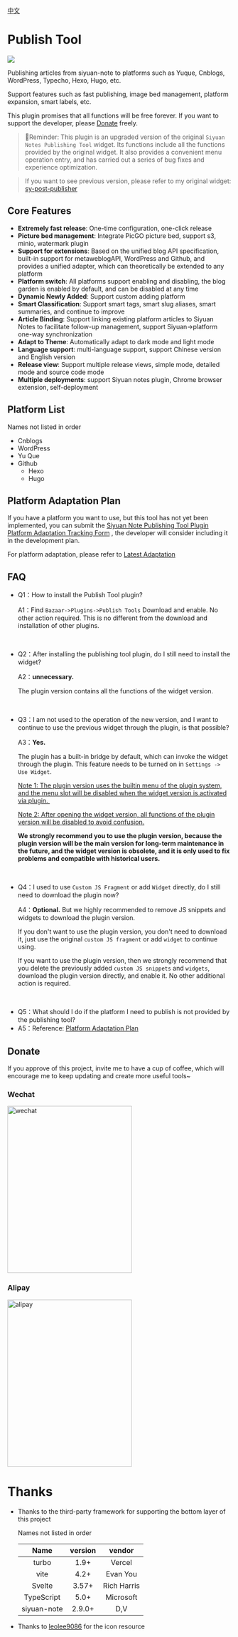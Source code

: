 [中文](README_zh_CN.md)

# Publish Tool

![](https://raw.githubusercontent.com/terwer/siyuan-plugin-publisher/main/plugins/publisher-main/public/icon.png)

Publishing articles from siyuan-note to platforms such as Yuque, Cnblogs, WordPress, Typecho, Hexo, Hugo, etc.

Support features such as fast publishing, image bed management, platform expansion, smart labels, etc.

This plugin promises that all functions will be free forever. If you want to support the developer, please [Donate](https://github.com/terwer/siyuan-plugin-publisher#Donate) freely.

> 🌹Reminder: This plugin is an upgraded version of the original `Siyuan Notes Publishing Tool` widget. Its functions
> include all the functions provided by the original widget. It also provides a convenient menu operation entry, and has
> carried out a series of bug fixes and experience optimization.

> If you want to see previous version, please refer to my original
> widget: [sy-post-publisher](https://github.com/terwer/src-sy-post-publisher)

## Core Features

- **Extremely fast release**: One-time configuration, one-click release
- **Picture bed management**: Integrate PicGO picture bed, support s3, minio, watermark plugin
- **Support for extensions**: Based on the unified blog API specification, built-in support for metaweblogAPI, WordPress
  and Github, and provides a unified adapter, which can theoretically be extended to any platform
- **Platform switch**: All platforms support enabling and disabling, the blog garden is enabled by default, and can be
  disabled at any time
- **Dynamic Newly Added**: Support custom adding platform
- **Smart Classification**: Support smart tags, smart slug aliases, smart summaries, and continue to improve
- **Article Binding**: Support linking existing platform articles to Siyuan Notes to facilitate follow-up management,
  support Siyuan->platform one-way synchronization
- **Adapt to Theme**: Automatically adapt to dark mode and light mode
- **Language support**: multi-language support, support Chinese version and English version
- **Release view**: Support multiple release views, simple mode, detailed mode and source code mode
- **Multiple deployments**: support Siyuan notes plugin, Chrome browser extension, self-deployment

## Platform List

Names not listed in order

- Cnblogs
- WordPress
- Yu Que
- Github
    - Hexo
    - Hugo

## Platform Adaptation Plan

If you have a platform you want to use, but this tool has not yet been implemented, you can submit
the [Siyuan Note Publishing Tool Plugin Platform Adaptation Tracking Form](https://terwergreen.feishu.cn/share/base/form/shrcnGRdThUiqnhBg15xgclMM0c%20)
, the developer will consider including it in the development plan.

For platform adaptation, please refer
to [Latest Adaptation](https://terwergreen.feishu.cn/share/base/view/shrcnWT2IGIz1r94z9qvqUghDzd)

## FAQ

* Q1：How to install the Publish Tool plugin?

  A1：Find `Bazaar->Plugins->Publish Tools` Download and enable. No other action required. This is no different from the download and installation of other plugins.

‍

* Q2：After installing the publishing tool plugin, do I still need to install the widget?

  A2：**unnecessary. ​**

  The plugin version contains all the functions of the widget version.

‍

* Q3：I am not used to the operation of the new version, and I want to continue to use the previous widget through the plugin, is that possible?

  A3：**Yes.**

  The plugin has a built-in bridge by default, which can invoke the widget through the plugin. This feature needs to be turned on in `Settings -> Use Widget`​.

  <u>Note 1: The plugin version uses the builtin menu of the plugin system, and the menu slot will be disabled when the widget version is activated via plugin. ​</u>

  <u>Note 2: After opening the widget version, all functions of the plugin version will be disabled to avoid confusion.</u>

  **We strongly recommend you to use the plugin version, because the plugin version will be the main version for long-term maintenance in the future, and the widget version is obsolete, and it is only used to fix problems and compatible with historical users.**

‍

* Q4：I used to use `Custom JS Fragment`​ or add `Widget`​ directly, do I still need to download the plugin now?

  A4：**Optional.** But we highly recommended to remove JS snippets and widgets to download the plugin version.

  If you don't want to use the plugin version, you don't need to download it, just use the original `custom JS fragment`​ or add `widget`​ to continue using.

  If you want to use the plugin version, then we strongly recommend that you delete the previously added `custom JS snippets`​ and `widgets`​, download the plugin version directly, and enable it. No other additional action is required.

‍

* Q5：What should I do if the platform I need to publish is not provided by the publishing tool?
* A5：Reference: [Platform Adaptation Plan](https://github.com/terwer/siyuan-plugin-publisher/blob/main/README_zh_CN.md#platform-adaptation-plan "Platform Adaptation Plan")


## Donate

If you approve of this project, invite me to have a cup of coffee, which will encourage me to keep updating and create
more useful tools~

### Wechat

<div>
<img src="https://static-rs-terwer.oss-cn-beijing.aliyuncs.com/donate/wechat.jpg" alt="wechat" style="width:280px;height:375px;" />
</div>

### Alipay

<div>
<img src="https://static-rs-terwer.oss-cn-beijing.aliyuncs.com/donate/alipay.jpg" alt="alipay" style="width:280px;height:375px;" />
</div>

# Thanks

- Thanks to the third-party framework for supporting the bottom layer of this project

  Names not listed in order

  |Name|version|vendor|
    | :---------: | :-----: | :---------: |
  |turbo|1.9+|Vercel|
  |vite|4.2+|Evan You|
  |Svelte|3.57+|Rich Harris|
  |TypeScript|5.0+|Microsoft|
  |siyuan-note|2.9.0+|D,V|
- Thanks to [leolee9086](https://github.com/leolee9086) for the icon resource
